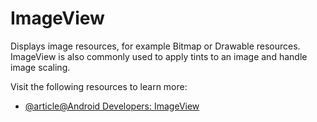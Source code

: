# ImageView

Displays image resources, for example Bitmap or Drawable resources. ImageView is also commonly used to apply tints to an image and handle image scaling.

Visit the following resources to learn more:

- [@article@Android Developers: ImageView](https://developer.android.com/reference/android/widget/ImageView)
